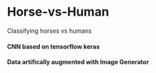 # Horse-vs-Human
Classifying horses vs humans

#### CNN based on tensorflow keras
#### Data artifically augmented with Image Generator
